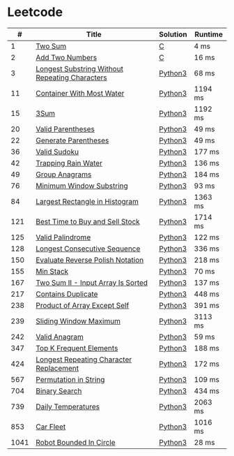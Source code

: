 # Leetcode

| # | Title | Solution | Runtime |
|---| ----- | -------- | ------- |
|1|[ Two Sum](https://leetcode.com/problems/two-sum/)|[C](./solutions/1.%20Two%20Sum.c)|4 ms|
|2|[ Add Two Numbers](https://leetcode.com/problems/add-two-numbers/)|[C](./solutions/2.%20Add%20Two%20Numbers.c)|16 ms|
|3|[ Longest Substring Without Repeating Characters](https://leetcode.com/problems/longest-substring-without-repeating-characters/)|[Python3](./solutions/3.%20Longest%20Substring%20Without%20Repeating%20Characters.py)|68 ms|
|11|[ Container With Most Water](https://leetcode.com/problems/container-with-most-water/)|[Python3](./solutions/11.%20Container%20With%20Most%20Water.py)|1194 ms|
|15|[ 3Sum](https://leetcode.com/problems/3sum/)|[Python3](./solutions/15.%203Sum.py)|1192 ms|
|20|[ Valid Parentheses](https://leetcode.com/problems/valid-parentheses/)|[Python3](./solutions/20.%20Valid%20Parentheses.py)|49 ms|
|22|[ Generate Parentheses](https://leetcode.com/problems/generate-parentheses/)|[Python3](./solutions/22.%20Generate%20Parentheses.py)|49 ms|
|36|[ Valid Sudoku](https://leetcode.com/problems/valid-sudoku/)|[Python3](./solutions/36.%20Valid%20Sudoku.py)|177 ms|
|42|[ Trapping Rain Water](https://leetcode.com/problems/trapping-rain-water/)|[Python3](./solutions/42.%20Trapping%20Rain%20Water.py)|136 ms|
|49|[ Group Anagrams](https://leetcode.com/problems/group-anagrams/)|[Python3](./solutions/49.%20Group%20Anagrams.py)|184 ms|
|76|[ Minimum Window Substring](https://leetcode.com/problems/minimum-window-substring/)|[Python3](./solutions/76.%20Minimum%20Window%20Substring.py)|93 ms|
|84|[ Largest Rectangle in Histogram](https://leetcode.com/problems/largest-rectangle-in-histogram/)|[Python3](./solutions/84.%20Largest%20Rectangle%20in%20Histogram.py)|1363 ms|
|121|[ Best Time to Buy and Sell Stock](https://leetcode.com/problems/best-time-to-buy-and-sell-stock/)|[Python3](./solutions/121.%20Best%20Time%20to%20Buy%20and%20Sell%20Stock.py)|1714 ms|
|125|[ Valid Palindrome](https://leetcode.com/problems/valid-palindrome/)|[Python3](./solutions/125.%20Valid%20Palindrome.py)|122 ms|
|128|[ Longest Consecutive Sequence](https://leetcode.com/problems/longest-consecutive-sequence/)|[Python3](./solutions/128.%20Longest%20Consecutive%20Sequence.py)|336 ms|
|150|[ Evaluate Reverse Polish Notation](https://leetcode.com/problems/evaluate-reverse-polish-notation/)|[Python3](./solutions/150.%20Evaluate%20Reverse%20Polish%20Notation.py)|218 ms|
|155|[ Min Stack](https://leetcode.com/problems/min-stack/)|[Python3](./solutions/155.%20Min%20Stack.py)|70 ms|
|167|[ Two Sum II - Input Array Is Sorted](https://leetcode.com/problems/two-sum-ii-input-array-is-sorted/)|[Python3](./solutions/167.%20Two%20Sum%20II%20-%20Input%20Array%20Is%20Sorted.py)|137 ms|
|217|[ Contains Duplicate](https://leetcode.com/problems/contains-duplicate/)|[Python3](./solutions/217.%20Contains%20Duplicate.py)|448 ms|
|238|[ Product of Array Except Self](https://leetcode.com/problems/product-of-array-except-self/)|[Python3](./solutions/238.%20Product%20of%20Array%20Except%20Self.py)|391 ms|
|239|[ Sliding Window Maximum](https://leetcode.com/problems/sliding-window-maximum/)|[Python3](./solutions/239.%20Sliding%20Window%20Maximum.py)|3113 ms|
|242|[ Valid Anagram](https://leetcode.com/problems/valid-anagram/)|[Python3](./solutions/242.%20Valid%20Anagram.py)|59 ms|
|347|[ Top K Frequent Elements](https://leetcode.com/problems/top-k-frequent-elements/)|[Python3](./solutions/347.%20Top%20K%20Frequent%20Elements.py)|188 ms|
|424|[ Longest Repeating Character Replacement](https://leetcode.com/problems/longest-repeating-character-replacement/)|[Python3](./solutions/424.%20Longest%20Repeating%20Character%20Replacement.py)|172 ms|
|567|[ Permutation in String](https://leetcode.com/problems/permutation-in-string/)|[Python3](./solutions/567.%20Permutation%20in%20String.py)|109 ms|
|704|[ Binary Search](https://leetcode.com/problems/binary-search/)|[Python3](./solutions/704.%20Binary%20Search.py)|434 ms|
|739|[ Daily Temperatures](https://leetcode.com/problems/daily-temperatures/)|[Python3](./solutions/739.%20Daily%20Temperatures.py)|2063 ms|
|853|[ Car Fleet](https://leetcode.com/problems/car-fleet/)|[Python3](./solutions/853.%20Car%20Fleet.py)|1016 ms|
|1041|[ Robot Bounded In Circle](https://leetcode.com/problems/robot-bounded-in-circle/)|[Python3](./solutions/1041.%20Robot%20Bounded%20In%20Circle.py)|28 ms|
